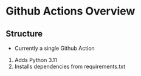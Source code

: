 # Github Actions Overview

## Structure

- Currently a single Github Action
1. Adds Python 3.11
2. Installs dependencies from requirements.txt